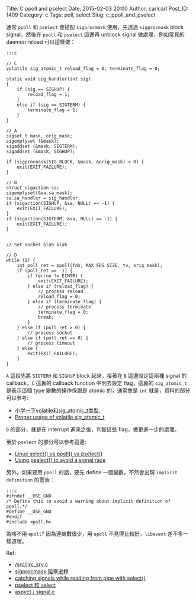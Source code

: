 Title: C ppoll and pselect
Date: 2015-02-03 20:00
Author: carlcarl
Post_ID: 1409
Category: c
Tags: poll, select
Slug: c_ppoll_and_pselect


通常 `ppoll` 和 `pselect` 會搭配 `sigprocmask` 使用，先透過 `sigprocmask` block signal，然後在 `ppoll` 和 `pselect` 這邊再 unblock signal 做處理，例如常見的 daemon reload 可以這樣做：

	:::c
	
	// C
	volatile sig_atomic_t reload_flag = 0, terminate_flag = 0;

	static void sig_handler(int sig)
	{
    	if (sig == SIGHUP) {
        	reload_flag = 1;
    	}
    	else if (sig == SIGTERM) {
        	terminate_flag = 1;
    	}
	}
	
	// A
	sigset_t mask, orig_mask;
    sigemptyset (&mask);
    sigaddset (&mask, SIGTERM);
    sigaddset (&mask, SIGHUP);

    if (sigprocmask(SIG_BLOCK, &mask, &orig_mask) < 0) {
        exit(EXIT_FAILURE);
    }
    
    // B
    struct sigaction sa;
    sigemptyset(&sa.sa_mask);
    sa.sa_handler = sig_handler;
    if (sigaction(SIGHUP, &sa, NULL) == -1) {
        exit(EXIT_FAILURE);
    }
    if (sigaction(SIGTERM, &sa, NULL) == -1) {
        exit(EXIT_FAILURE);
    }
	
    
    // Set socket blah blah
    
    // D
    while (1) {
        int poll_ret = ppoll(fds, MAX_FDS_SIZE, tv, orig_mask);
        if (poll_ret == -1) {
            if (errno != EINTR) {
                exit(EXIT_FAILURE);
            } else if (reload_flag) {
                // process reload
                reload_flag = 0;
            } else if (terminate_flag) {
                // process terminate
                terminate_flag = 0;
                break;
            }
        } else if (poll_ret > 0) {
            // process socket
        } else if (poll_ret == 0) {
            // process timeout
        } else {
            exit(EXIT_FAILURE);
        }
    }

`A` 這段先將 `SIGTERM` 和 `SIGHUP` block 起來，接著在 `B` 這邊設定這兩種 signal 的 callback，`C` 這裏的 callback function 中則去設定 flag，這裏的 `sig_atomic_t` 是表示這個 type 變數的操作保證是 atomic 的，通常會是 `int` 就是，資料的部分可以參考:

* [小学一下volatile和sig_atomic_t类型.]
* [Proper usage of volatile sig_atomic_t]

`D` 的部分，就是在 interrupt 進來之後，判斷這些 flag，做更進一步的處理。


至於 `pselect` 的部分可以參考這邊: 

* [Linux select() vs ppoll() vs pselect()]
* [Using pselect() to avoid a signal race]



另外，如果要用 `ppoll` 的話，要先 define 一個變數，不然會出現 `implicit definition` 的警告：

	:::c
	#ifndef __USE_GNU
	/* Define this to avoid a warning about implicit definition of ppoll.*/
	#define __USE_GNU
	#endif
	#include <poll.h>


為啥不用 `epoll`? 因為連線數很少，用 `epoll` 不見得比較好，`libevent` 差不多一樣道理。


Ref:

* [/src/lirc_srv.c]
* [sigprocmask 阻塞进程]
* [catching signals while reading from pipe with select()]
* [pselect 和 select]
* [aspyct / signal.c]


[/src/lirc_srv.c]: https://searchcode.com/codesearch/view/555780/
[sigprocmask 阻塞进程]: http://blog.csdn.net/muge0913/article/details/7334771
[小学一下volatile和sig_atomic_t类型.]: http://blog.csdn.net/realdragon2/article/details/2935533
[Proper usage of volatile sig_atomic_t]: stackoverflow.com/questions/8488791/proper-usage-of-volatile-sig-atomic-t#_=_
[Linux select() vs ppoll() vs pselect()]: http://stackoverflow.com/questions/9774986/linux-select-vs-ppoll-vs-pselect
[Using pselect() to avoid a signal race]: http://www.linuxprogrammingblog.com/code-examples/using-pselect-to-avoid-a-signal-race
[catching signals while reading from pipe with select()]: http://stackoverflow.com/questions/6962150/catching-signals-while-reading-from-pipe-with-select
[pselect 和 select]: http://www.cnblogs.com/diegodu/p/3988103.html
[aspyct / signal.c]: https://gist.github.com/aspyct/3462238



